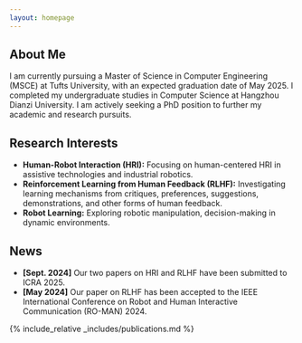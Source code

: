 ```yaml
---
layout: homepage
---
```


## About Me

I am currently pursuing a Master of Science in Computer Engineering (MSCE) at Tufts University, with an expected graduation date of May 2025. I completed my undergraduate studies in Computer Science at Hangzhou Dianzi University. I am actively seeking a PhD position to further my academic and research pursuits.

## Research Interests

- **Human-Robot Interaction (HRI):** Focusing on human-centered HRI in assistive technologies and industrial robotics.
- **Reinforcement Learning from Human Feedback (RLHF):** Investigating learning mechanisms from critiques, preferences, suggestions, demonstrations, and other forms of human feedback.
- **Robot Learning:** Exploring robotic manipulation, decision-making in dynamic environments.
## News

- **[Sept. 2024]** Our two papers on HRI and RLHF have been submitted to ICRA 2025.
- **[May 2024]** Our paper on RLHF has been accepted to the IEEE International Conference on Robot and Human Interactive Communication (RO-MAN) 2024.

{% include_relative _includes/publications.md %}

<!-- {% include_relative _includes/services.md %} -->
